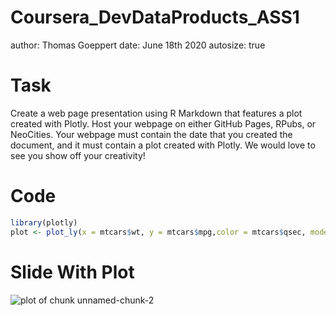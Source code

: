 Coursera_DevDataProducts_ASS1
========================================================
author: Thomas Goeppert
date: June 18th 2020
autosize: true

Task
========================================================

Create a web page presentation using R Markdown that features a plot created with Plotly. Host your webpage on either GitHub Pages, RPubs, or NeoCities. Your webpage must contain the date that you created the document, and it must contain a plot created with Plotly. We would love to see you show off your creativity!

Code
========================================================


```r
library(plotly)
plot <- plot_ly(x = mtcars$wt, y = mtcars$mpg,color = mtcars$qsec, mode = "markers")
```

Slide With Plot
========================================================

![plot of chunk unnamed-chunk-2](Coursera_DevDataProducts_ASS1-figure/unnamed-chunk-2-1.png)

